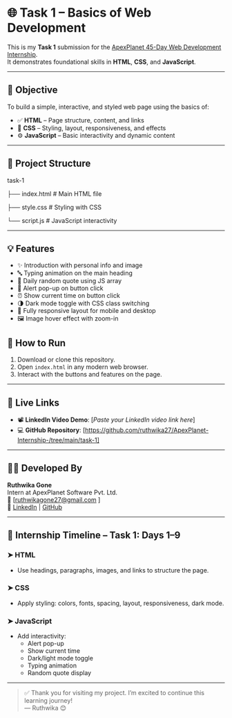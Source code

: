 
# 🌐 Task 1 – Basics of Web Development

This is my **Task 1** submission for the [ApexPlanet 45-Day Web Development Internship](https://www.apexplanet.in/internship/).  
It demonstrates foundational skills in **HTML**, **CSS**, and **JavaScript**.

---

## 🎯 Objective

To build a simple, interactive, and styled web page using the basics of:

- ✅ **HTML** – Page structure, content, and links
- 🎨 **CSS** – Styling, layout, responsiveness, and effects
- ⚙️ **JavaScript** – Basic interactivity and dynamic content

---

## 📁 Project Structure
task-1

├── index.html # Main HTML file

├── style.css # Styling with CSS

└── script.js # JavaScript interactivity

---

## 💡 Features

- ✨ Introduction with personal info and image
- 🔤 Typing animation on the main heading
- 💬 Daily random quote using JS array
- 👋 Alert pop-up on button click
- ⏰ Show current time on button click
- 🌗 Dark mode toggle with CSS class switching
- 📱 Fully responsive layout for mobile and desktop
- 🖼️ Image hover effect with zoom-in

## 📌 How to Run
1. Download or clone this repository.
2. Open `index.html` in any modern web browser.
3. Interact with the buttons and features on the page.

---

## 🔗 Live Links

- 📽️ **LinkedIn Video Demo**: [*Paste your LinkedIn video link here*]  
- 💻 **GitHub Repository**: [https://github.com/ruthwika27/ApexPlanet-Internship-/tree/main/task-1]

---

## 👩‍💻 Developed By

**Ruthwika Gone**  
Intern at ApexPlanet Software Pvt. Ltd.  
📧 [ruthwikagone27@gmail.com ]  
🔗 [LinkedIn](https://www.linkedin.com/in/ruthwika2005) | [GitHub](https://github.com/ruthwika27)

---

## 📅 Internship Timeline – Task 1: Days 1–9

### ➤ HTML
- Use headings, paragraphs, images, and links to structure the page.

### ➤ CSS
- Apply styling: colors, fonts, spacing, layout, responsiveness, dark mode.

### ➤ JavaScript
- Add interactivity:
  - Alert pop-up
  - Show current time
  - Dark/light mode toggle
  - Typing animation
  - Random quote display

---

> ✅ Thank you for visiting my project. I’m excited to continue this learning journey!  
> — Ruthwika 😊


